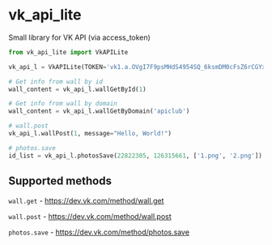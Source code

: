 # vk_api_lite
Small library for VK API (via access_token)

```Python
from vk_api_lite import VkAPILite

vk_api_l = VkAPILite(TOKEN='vk1.a.OVgI7F9psMHdS4954SQ_6ksmDM0cFsZ6rCGYxbXJyR00A3Hqa76H6VI0anrkYLBTuxVtrXXT7fAK-YzSC78OhT2V_3FoqMQCwFHCi6utgVytIinZWNrxUlwKx_jPF7P0kgGbUq9QViyHvR0TUN35oobk7dBo8-QsiGT1afvS3KkKf0cbbgZ8UeAEiobq3Ctr')

# Get info from wall by id
wall_content = vk_api_l.wallGetById(1)

# Get info from wall by domain
wall_content = vk_api_l.wallGetByDomain('apiclub')

# wall.post
vk_api_l.wallPost(1, message="Hello, World!")

# photos.save
id_list = vk_api_l.photosSave(22822305, 126315661, ['1.png', '2.png'])
```

## Supported methods

```wall.get``` - https://dev.vk.com/method/wall.get

```wall.post``` - https://dev.vk.com/method/wall.post

```photos.save``` - https://dev.vk.com/method/photos.save

